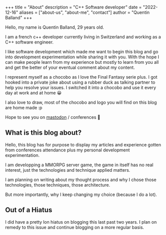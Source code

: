 +++
title = "About"
description = "C++ Software developer"
date = "2022-12-16"
aliases = ["about-us", "about-me", "contact"]
author = "Quentin Balland"
+++


Hello, my name is Quentin Balland, 29 years old.

I am a french c++ developer currently living in Switzerland and working as a C++ software engineer.

I like software development which made me want to begin this blog and go into development experimentation while sharing it with you. With the hope I can make people learn from my experience but mostly to learn from you all and get the better of your eventual comment about my content.

I represent myself as a chocobo as I love the Final Fantasy serie plus. I got hooked into a private joke about using a rubber duck as talking partner to help you resolve your issues. I switched it into a chocobo and use it every day at work and at home 😀

I also love to draw, most of the chocobo and logo you will find on this blog are home made :p

Hope to see you on [mastodon](https://mas.to/@freeyoursoul) / conferences 🙂


## What is this blog about?

Hello, this blog has for purpose to display my articles and experience gotten from conferences attendance plus my personal development experimentation.

I am developping a MMORPG server game, the game in itself has no real interest, just the technologies and technique applied matters.

I am planning on writing about my thought process and why I chose those technologies, those techniques, those architecture.

But more importantly, why I keep changing my choice (because I do a lot).

## Out of a Hiatus

I did have a pretty lon hiatus on blogging this last past two years. I plan on remedy to this issue and continue blogging on a more regular basis.